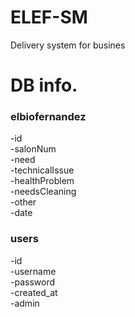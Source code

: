 # ELEF-SM
Delivery system for busines


# DB info.<br/>
### elbiofernandez<br/>
-id<br/>
-salonNum<br/>
-need<br/>
-technicalIssue<br/>
-healthProblem<br/>
-needsCleaning<br/>
-other<br/>
-date<br/>

### users<br/>
-id<br/>
-username<br/>
-password<br/>
-created_at<br/>
-admin<br/>
